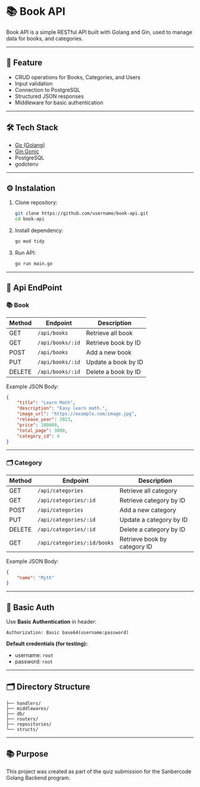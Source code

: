 # 📚 Book API

Book API is a simple RESTful API built with Golang and Gin, used to manage data for books, and categories.

---

## 🚀 Feature

- CRUD operations for Books, Categories, and Users  
- Input validation  
- Connection to PostgreSQL  
- Structured JSON responses  
- Middleware for basic authentication  

---

## 🛠️ Tech Stack

- [Go (Golang)](https://golang.org/)
- [Gin Gonic](https://github.com/gin-gonic/gin)
- PostgreSQL
- godotenv

---

## ⚙️ Instalation

1. Clone repository:
   ```bash
   git clone https://github.com/username/book-api.git
   cd book-api
   ```

3. Install dependency:
   ```bash
   go mod tidy
   ```

4. Run API:
   ```bash
   go run main.go
   ```

---

## 📘 Api EndPoint
### 📚 Book

| Method | Endpoint                    | Description               |
|--------|-----------------------------|-------------------------|
| GET    | `/api/books`                | Retrieve all book       |
| GET    | `/api/books/:id`            | Retrieve book by ID     |
| POST   | `/api/books`                | Add a new book          |
| PUT    | `/api/books/:id`            | Update a book by ID     |
| DELETE | `/api/books/:id`            | Delete a book by ID     |

Example JSON Body:
```json
{
    "title": "Learn Math",
    "description": "Easy learn math.",
    "image_url": "https://example.com/image.jpg",
    "release_year": 2023,
    "price": 100000,
    "total_page": 3000,
    "category_id": 4
}
```

---

### 🗂️ Category

| Method | Endpoint                    | Description               |
|--------|-----------------------------|-------------------------|
| GET    | `/api/categories`           | Retrieve all category   |
| GET    | `/api/categories/:id`       | Retrieve category by ID |
| POST   | `/api/categories`           | Add a new category      |
| PUT    | `/api/categories/:id`       | Update a category by ID |
| DELETE | `/api/categories/:id`       | Delete a category by ID |
| GET | `/api/categories/:id/books`       | Retrieve book by category ID |

Example JSON Body:
```json
{
    "name": "Myth"
}
```

---

## 🔐 Basic Auth

Use **Basic Authentication** in header:

```http
Authorization: Basic base64(username:password)
```
**Default credentials (for testing):**
- username: `root`
- password: `root`

---

## 🗂 Directory Structure

```
├── handlers/
├── middlewares/
├── db/
├── routers/
├── repositories/
└── structs/
```

---

## 📚 Purpose

This project was created as part of the quiz submission for the Sanbercode Golang Backend program.
